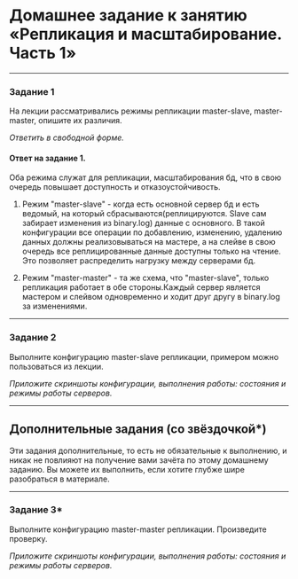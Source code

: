# Домашнее задание к занятию «Репликация и масштабирование. Часть 1»

---

### Задание 1

На лекции рассматривались режимы репликации master-slave, master-master, опишите их различия.

*Ответить в свободной форме.*

#### Ответ на задание 1.
Оба режима служат для репликации, масштабирования бд, что в свою очередь повышает доступность и отказоустойчивость.
1. Режим "master-slave" - когда есть основной сервер бд и есть ведомый, на который сбрасываются(реплицируются. Slave сам забирает изменения из binary.log) данные с основного.
В такой конфигурации все операции по добавлению, изменению, удалению данных должны реализовываться на мастере, а на слейве в свою очередь все реплицированные данные доступны только на чтение. Это позволяет распределить нагрузку между серверами бд.

2. Режим "master-master" - та же схема, что "master-slave", только репликация работает в обе стороны.Каждый сервер является мастером и слейвом одновременно и ходит друг другу в binary.log за изменениями.

---

### Задание 2

Выполните конфигурацию master-slave репликации, примером можно пользоваться из лекции.

*Приложите скриншоты конфигурации, выполнения работы: состояния и режимы работы серверов.*

---

## Дополнительные задания (со звёздочкой*)
Эти задания дополнительные, то есть не обязательные к выполнению, и никак не повлияют на получение вами зачёта по этому домашнему заданию. Вы можете их выполнить, если хотите глубже шире разобраться в материале.

---

### Задание 3* 

Выполните конфигурацию master-master репликации. Произведите проверку.

*Приложите скриншоты конфигурации, выполнения работы: состояния и режимы работы серверов.*
